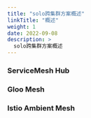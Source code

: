 ```yaml
---
title: "solo跨集群方案概述"
linkTitle: "概述"
weight: 1
date: 2022-09-08
description: >
  solo跨集群方案概述
---
```




### ServiceMesh Hub

###  Gloo Mesh

### Istio Ambient Mesh
